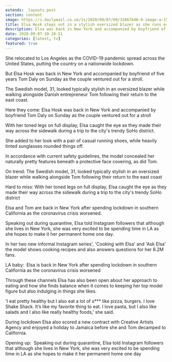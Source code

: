 ```yaml
---
extends: _layouts.post
section: content
image: https://i.dailymail.co.uk/1s/2020/09/07/09/32867648-0-image-a-15_1599468318714.jpg 
title: Elsa Hosk steps out in a stylish oversized blazer as she runs errands with boyfriend Tom Daly 
description: Elsa was back in New York and accompanied by boyfriend of five years Tom on Sunday as the couple ventured out for a stroll. 
date: 2020-09-07-10-10-51 
categories: [latest, tv] 
featured: true 
--- 
```

She relocated to Los Angeles as the COVID-19 pandemic spread across the United States, putting the country on a nationwide lockdown. 

But Elsa Hosk was back in New York and accompanied by boyfriend of five years Tom Daly on Sunday as the couple ventured out for a stroll. 

The Swedish model, 31, looked typically stylish in an oversized blazer while walking alongside Danish entrepreneur Tom following their return to the east coast.   

Here they come: Elsa Hosk was back in New York and accompanied by boyfriend Tom Daly on Sunday as the couple ventured out for a stroll

With her toned legs on full display, Elsa caught the eye as they made their way across the sidewalk during a trip to the city's trendy SoHo district. 

She added to her look with a pair of casual running shoes, while heavily tinted sunglasses rounded things off.

In accordance with current safety guidelines, the model concealed her naturally pretty features beneath a protective face covering, as did Tom.

On trend: The Swedish model, 31, looked typically stylish in an oversized blazer while walking alongside Tom following their return to the east coast

Hard to miss: With her toned legs on full display, Elsa caught the eye as they made their way across the sidewalk during a trip to the city's trendy SoHo district

Elsa and Tom are back in New York after spending lockdown in southern California as the coronavirus crisis worsened.   

Speaking out during quarantine, Elsa told Instagram followers that although she lives in New York, she was very excited to be spending time in LA as she hopes to make it her permanent home one day.

In her two new informal Instagram series', 'Cooking with Elsa' and 'Ask Elsa' the model shows cooking recipes and also answers questions for her 6.2M fans.

LA baby:  Elsa is back in New York after spending lockdown in southern California as the coronavirus crisis worsened

Through these channels Elsa has also been open about her approach to eating and how she finds balance when it comes to keeping her top model figure but also indulging in things she likes.

'I eat pretty healthy but I also eat a lot of s*** like pizza, burgers. I love Shake Shack. It’s like my favorite thing to eat. I love pasta, but I also like salads and I also like really healthy foods,' she said.

During lockdown Elsa also scored a new contract with Creative Artists Agency and enjoyed a holiday to Jamaica before she and Tom decamped to California. 

Opening up:  Speaking out during quarantine, Elsa told Instagram followers that although she lives in New York, she was very excited to be spending time in LA as she hopes to make it her permanent home one day 


